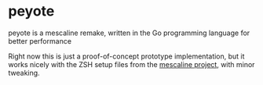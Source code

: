 # peyote
peyote is a mescaline remake, written in the Go programming language for better performance

Right now this is just a proof-of-concept prototype implementation, but it works nicely with the ZSH setup files from the [mescaline project](https://github.com/netzverweigerer/mescaline), with minor tweaking.
